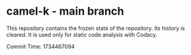 # camel-k - main branch

This repository contains the frozen state of the repository.
Its history is cleared. It is used only for static code
analysis with Codacy.

Commit Time: 1734467094